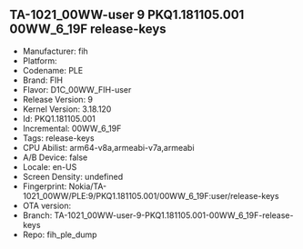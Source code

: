 ## TA-1021_00WW-user 9 PKQ1.181105.001 00WW_6_19F release-keys
- Manufacturer: fih
- Platform: 
- Codename: PLE
- Brand: FIH
- Flavor: D1C_00WW_FIH-user
- Release Version: 9
- Kernel Version: 3.18.120
- Id: PKQ1.181105.001
- Incremental: 00WW_6_19F
- Tags: release-keys
- CPU Abilist: arm64-v8a,armeabi-v7a,armeabi
- A/B Device: false
- Locale: en-US
- Screen Density: undefined
- Fingerprint: Nokia/TA-1021_00WW/PLE:9/PKQ1.181105.001/00WW_6_19F:user/release-keys
- OTA version: 
- Branch: TA-1021_00WW-user-9-PKQ1.181105.001-00WW_6_19F-release-keys
- Repo: fih_ple_dump
